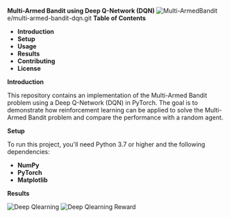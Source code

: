 
**Multi-Armed Bandit using Deep Q-Network (DQN)**
![Multi-ArmedBandit](https://github.com/ParisaMohammadi9094/ArmBandit-Deep-QLearning/assets/18152407/e86ff94b-47a4-44a2-a575-dc0eb9b3dd01)
e/multi-armed-bandit-dqn.git
**Table of Contents**

- **Introduction**
- **Setup**
- **Usage**
- **Results**
- **Contributing**
- **License**

**Introduction**

This repository contains an implementation of the Multi-Armed Bandit problem using a Deep Q-Network (DQN) in PyTorch. The goal is to demonstrate how reinforcement learning can be applied to solve the Multi-Armed Bandit problem and compare the performance with a random agent.

**Setup**

To run this project, you'll need Python 3.7 or higher and the following dependencies:

- **NumPy**
- **PyTorch**
- **Matplotlib**

**Results**

![Deep Qlearning](https://github.com/ParisaMohammadi9094/ArmBandit-Deep-QLearning/assets/18152407/3d55569b-423c-4214-975c-f00d588c2c19)
![Deep Qlearning  Reward](https://github.com/ParisaMohammadi9094/ArmBandit-Deep-QLearning/assets/18152407/c833a83a-db71-43c3-8755-6d004caf8bc4)




